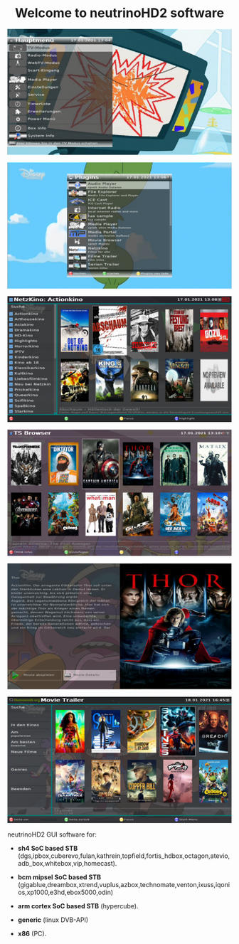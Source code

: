 
<h1 align="center">
  Welcome to neutrinoHD2 software
</h1>

<p align="center">
  <img src="nhd2-exp/doc/resources/mainmenu.png">
</p>

<p align="center">
  <img src="nhd2-exp/doc/resources/plugins.png">
</p>

<p align="center">
  <img src="nhd2-exp/doc/resources/netzkino.png">
</p>

<p align="center">
  <img src="nhd2-exp/doc/resources/tsbrowser.png">
</p>

<p align="center">
  <img src="nhd2-exp/doc/resources/tsbrowser_art.png">
</p>

<p align="center">
  <img src="nhd2-exp/doc/resources/movietrailer.png">
</p>

neutrinoHD2 GUI software for:

- **sh4 SoC based STB** (dgs,ipbox,cuberevo,fulan,kathrein,topfield,fortis_hdbox,octagon,atevio,adb_box,whitebox,vip,homecast).

- **bcm mipsel SoC based STB** (gigablue,dreambox,xtrend,vuplus,azbox,technomate,venton,ixuss,iqonios,xp1000,e3hd,ebox5000,odin)

- **arm cortex SoC based STB** (hypercube).

- **generic** (linux DVB-API)

- **x86** (PC). 

